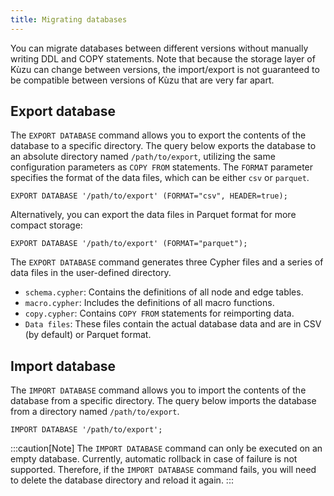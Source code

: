 ```yaml
---
title: Migrating databases
---
```


You can migrate databases between different versions without manually writing DDL and COPY statements.
Note that because the storage layer of Kùzu can change between versions, the import/export is not
guaranteed to be compatible between versions of Kùzu that are very far apart.

## Export database

The `EXPORT DATABASE` command allows you to export the contents of the database to a specific directory.
The query below exports the database to an absolute directory named `/path/to/export`, utilizing the same configuration parameters as `COPY FROM` statements.
The `FORMAT` parameter specifies the format of the data files, which can be either `csv` or `parquet`.

```cypher
EXPORT DATABASE '/path/to/export' (FORMAT="csv", HEADER=true);
```

Alternatively, you can export the data files in Parquet format for more compact storage:

```cypher
EXPORT DATABASE '/path/to/export' (FORMAT="parquet");
```

The `EXPORT DATABASE` command generates three Cypher files and a series of data files in the user-defined directory.
- `schema.cypher`: Contains the definitions of all node and edge tables.
- `macro.cypher`: Includes the definitions of all macro functions.
- `copy.cypher`: Contains `COPY FROM` statements for reimporting data.
- `Data files`: These files contain the actual database data and are in CSV (by default) or Parquet format.

## Import database

The `IMPORT DATABASE` command allows you to import the contents of the database from a specific directory.
The query below imports the database from a directory named `/path/to/export`.
```cypher
IMPORT DATABASE '/path/to/export';
```

:::caution[Note]
The `IMPORT DATABASE` command can only be executed on an empty database.
Currently, automatic rollback in case of failure is not supported. Therefore, if the `IMPORT DATABASE` command fails, you will need to delete the database directory and reload it again.
:::
